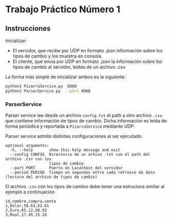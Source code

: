 # Trabajo Práctico Número 1

## Instrucciones
Inicializar:
- El servidor, que recibe por UDP en formato .json información sobre los tipos de cambio y los muestra en consola.
- El cliente, que envía por UDP en formato .json la información sobre los tipos de cambio al servidor, leídas de un archivo .csv

La forma más simple de inicializar ambos es la siguiente:

```bash
python3 PizarraService.py  8080
python3 ParserService.py  --port 8080
```

### ParserService
Parser service lee desde un archivo `config.txt` el path a otro archivo `.csv` que contiene información de tipos de cambio. Dicha información es leída de forma periódica y reportada a `PizarraService` mediante UDP.

Parser service admite distintas configuraciones al ser ejecutado:
```
optional arguments:
  -h, --help       show this help message and exit
  --config CONFIG  Directorio de un arhivo .txt con el path del archivo .csv con los
                   tipos de cambio
  --port PORT      Puerto en Localhost del servidor
  --period PERIOD  Tiempo en segundos entre cada refresco de dato (lectura del archivo de tipos de cambio)
```
El archivo `.csv` con los tipos de cambio debe tener una estructura similar al ejemplo a continuación

```csv
id,nombre,compra,venta
1,Dolar,58.63,61.61
2,Euro,65.12,68.93
3,Real,17.45,15.24
```

